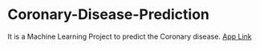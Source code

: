# Coronary-Disease-Prediction
 It is a Machine Learning Project to predict the Coronary disease.
 [App Link](https://coronary-disease-prediction.herokuapp.com)
